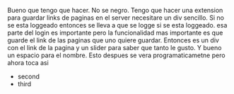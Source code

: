 Bueno que tengo que hacer. No se negro. Tengo que hacer una
extension para guardar links de paginas en el server
necesitare un div sencillo.
Si no se esta loggeado entonces se lleva a que se logge
si se esta loggeado.
esa parte del login es importante pero la funcionalidad mas
importante es que guarde el link de las paginas que 
uno quiere guardar. 
Entonces es un div con el link de la pagina y un slider para
saber que tanto le gusto. Y bueno un espacio para el nombre.
Esto despues se vera programaticametne pero ahora toca asi
- second
- third
